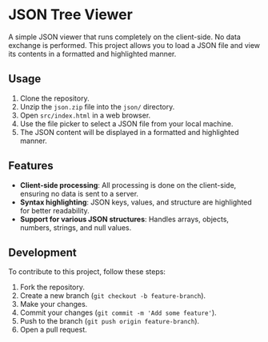 # JSON Tree Viewer

A simple JSON viewer that runs completely on the client-side. No data exchange is performed. This project allows you to load a JSON file and view its contents in a formatted and highlighted manner.

## Usage

1. Clone the repository.
2. Unzip the `json.zip` file into the `json/` directory.
3. Open `src/index.html` in a web browser.
4. Use the file picker to select a JSON file from your local machine.
5. The JSON content will be displayed in a formatted and highlighted manner.

## Features

- **Client-side processing**: All processing is done on the client-side, ensuring no data is sent to a server.
- **Syntax highlighting**: JSON keys, values, and structure are highlighted for better readability.
- **Support for various JSON structures**: Handles arrays, objects, numbers, strings, and null values.

## Development

To contribute to this project, follow these steps:

1. Fork the repository.
2. Create a new branch (`git checkout -b feature-branch`).
3. Make your changes.
4. Commit your changes (`git commit -m 'Add some feature'`).
5. Push to the branch (`git push origin feature-branch`).
6. Open a pull request.
